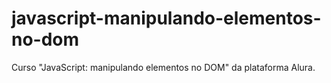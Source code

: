 # javascript-manipulando-elementos-no-dom
Curso "JavaScript: manipulando elementos no DOM" da plataforma Alura.
